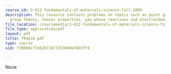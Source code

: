 ```yaml
---
course_id: 3-012-fundamentals-of-materials-science-fall-2005
description: This resource contains problems on topics such as point group symbols,
  group theory, tensor properties, gas-phase reactions and electrochemical cells.
file_location: /coursemedia/3-012-fundamentals-of-materials-science-fall-2005/738960cf7e620716715538d0e76b5ff4_f04ps6.pdf
file_type: application/pdf
layout: pdf
title: f04ps6.pdf
type: course
uid: 738960cf7e620716715538d0e76b5ff4

---
```

None